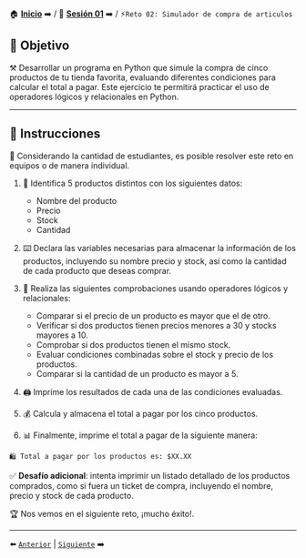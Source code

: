 🏠 [**Inicio**](../../Readme.md) ➡️ / 📖 [**Sesión 01**](../Readme.md) ➡️ / ⚡`Reto 02: Simulador de compra de articulos`

## 🎯 Objetivo

⚒️ Desarrollar un programa en Python que simule la compra de cinco productos de tu tienda favorita, evaluando diferentes condiciones para calcular el total a pagar. Este ejercicio te permitirá practicar el uso de operadores lógicos y relacionales en Python.

---

## 📝 Instrucciones

👥 Considerando la cantidad de estudiantes, es posible resolver este reto en equipos o de manera individual.

1. 🛒 Identifica 5 productos distintos con los siguientes datos:
   - Nombre del producto
   - Precio
   - Stock 
   - Cantidad

2. ⌨️ Declara las variables necesarias para almacenar la información de los productos, incluyendo su nombre precio y stock, así como la cantidad de cada producto que deseas comprar.

3. 🧮 Realiza las siguientes comprobaciones usando operadores lógicos y relacionales:
   - Comparar si el precio de un producto es mayor que el de otro.
   - Verificar si dos productos tienen precios menores a 30 y stocks mayores a 10.
   - Comprobar si dos productos tienen el mismo stock.
   - Evaluar condiciones combinadas sobre el stock y precio de los productos.
   - Comparar si la cantidad de un producto es mayor a 5.

4. 🖨️ Imprime los resultados de cada una de las condiciones evaluadas.

5. 💰 Calcula y almacena el total a pagar por los cinco productos.

6. 📊 Finalmente, imprime el total a pagar de la siguiente manera:

```plaintext
🛍️ Total a pagar por los productos es: $XX.XX
```

✅ **Desafío adicional**: intenta imprimir un listado detallado de los productos comprados, como si fuera un ticket de compra, incluyendo el nombre, precio y stock de cada producto.

🏆 Nos vemos en el siguiente reto, ¡mucho éxito!.

---

⬅️ [`Anterior`](../Readme.md) | [`Siguiente`](../Ejemplo-06/Readme.md) ➡️